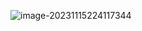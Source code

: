 ![image-20231115224117344](C:\Users\71091\AppData\Roaming\Typora\typora-user-images\image-20231115224117344.png)